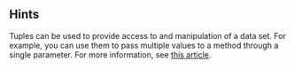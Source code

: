 ## Hints
Tuples can be used to provide access to and manipulation of a data set.  For example, you can use them to pass multiple values to a method through a single parameter.
For more information, see [this article](https://msdn.microsoft.com/en-us/library/system.tuple(v=vs.110).aspx).